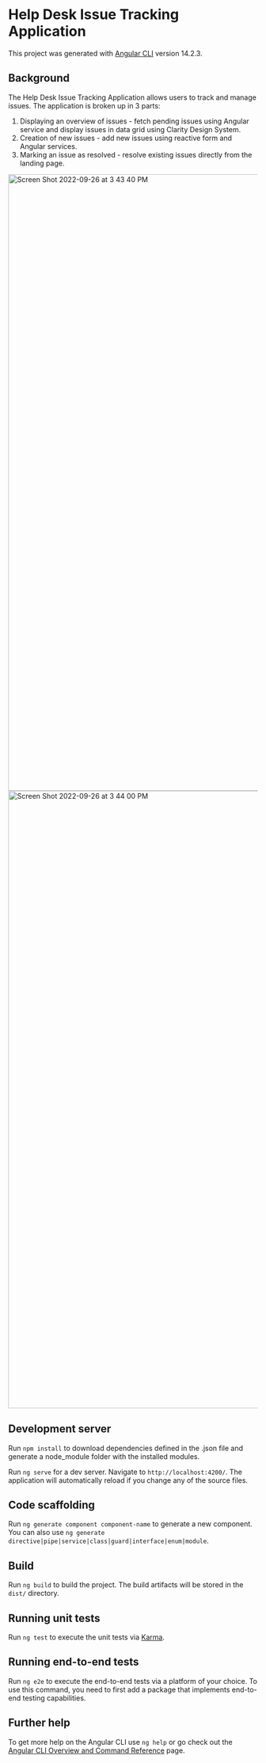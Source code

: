 # Help Desk Issue Tracking Application

This project was generated with [Angular CLI](https://github.com/angular/angular-cli) version 14.2.3.

## Background
The Help Desk Issue Tracking Application allows users to track and manage issues. The application is broken up in 3 parts:
1. Displaying an overview of issues - fetch pending issues using Angular service and display issues in data grid using Clarity Design System.
2. Creation of new issues - add new issues using reactive form and Angular services.
3. Marking an issue as resolved - resolve existing issues directly from the landing page.
<img width="1246" alt="Screen Shot 2022-09-26 at 3 43 40 PM" src="https://user-images.githubusercontent.com/76967126/192397027-dba2b0f8-09a9-4715-8d4f-f53e2526292a.png">

<img width="1248" alt="Screen Shot 2022-09-26 at 3 44 00 PM" src="https://user-images.githubusercontent.com/76967126/192397061-ed6d0cc8-bd7c-4336-95ce-8878c72d40cb.png">

## Development server

Run `npm install` to download dependencies defined in the .json file and generate a node_module folder with the installed modules.

Run `ng serve` for a dev server. Navigate to `http://localhost:4200/`. The application will automatically reload if you change any of the source files.

## Code scaffolding

Run `ng generate component component-name` to generate a new component. You can also use `ng generate directive|pipe|service|class|guard|interface|enum|module`.

## Build

Run `ng build` to build the project. The build artifacts will be stored in the `dist/` directory.

## Running unit tests

Run `ng test` to execute the unit tests via [Karma](https://karma-runner.github.io).

## Running end-to-end tests

Run `ng e2e` to execute the end-to-end tests via a platform of your choice. To use this command, you need to first add a package that implements end-to-end testing capabilities.

## Further help

To get more help on the Angular CLI use `ng help` or go check out the [Angular CLI Overview and Command Reference](https://angular.io/cli) page.
